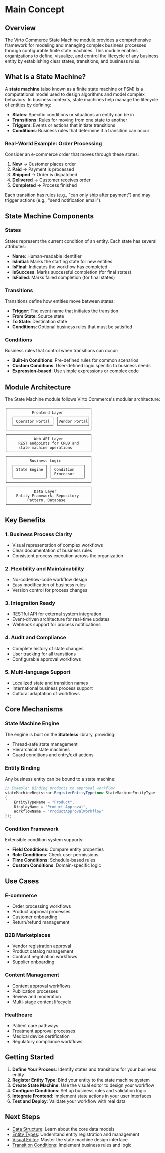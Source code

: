 # Main Concept

## Overview

The Virto Commerce State Machine module provides a comprehensive framework for modeling and managing complex business processes through configurable finite state machines. This module enables organizations to define, visualize, and control the lifecycle of any business entity by establishing clear states, transitions, and business rules.

## What is a State Machine?

A **state machine** (also known as a finite state machine or FSM) is a computational model used to design algorithms and model complex behaviors. In business contexts, state machines help manage the lifecycle of entities by defining:

- **States**: Specific conditions or situations an entity can be in
- **Transitions**: Rules for moving from one state to another
- **Triggers**: Events or actions that initiate transitions
- **Conditions**: Business rules that determine if a transition can occur

### Real-World Example: Order Processing

Consider an e-commerce order that moves through these states:
1. **New** → Customer places order
2. **Paid** → Payment is processed
3. **Shipped** → Order is dispatched
4. **Delivered** → Customer receives order
5. **Completed** → Process finished

Each transition has rules (e.g., "can only ship after payment") and may trigger actions (e.g., "send notification email").

## State Machine Components

### States
States represent the current condition of an entity. Each state has several attributes:

- **Name**: Human-readable identifier
- **IsInitial**: Marks the starting state for new entities
- **IsFinal**: Indicates the workflow has completed
- **IsSuccess**: Marks successful completion (for final states)
- **IsFailed**: Marks failed completion (for final states)

### Transitions
Transitions define how entities move between states:
- **Trigger**: The event name that initiates the transition
- **From State**: Source state
- **To State**: Destination state
- **Conditions**: Optional business rules that must be satisfied

### Conditions
Business rules that control when transitions can occur:
- **Built-in Conditions**: Pre-defined rules for common scenarios
- **Custom Conditions**: User-defined logic specific to business needs
- **Expression-based**: Use simple expressions or complex code

## Module Architecture

The State Machine module follows Virto Commerce's modular architecture:

```
┌─────────────────────────────────────┐
│           Frontend Layer            │
│  ┌─────────────────┐ ┌─────────────┐│
│  │ Operator Portal │ │Vendor Portal││
│  └─────────────────┘ └─────────────┘│
└─────────────────────────────────────┘
┌─────────────────────────────────────┐
│            Web API Layer            │
│     REST endpoints for CRUD and     │
│     state machine operations        │
└─────────────────────────────────────┘
┌─────────────────────────────────────┐
│          Business Logic             │
│  ┌──────────────┐ ┌──────────────┐  │
│  │ State Engine │ │ Condition    │  │
│  │              │ │ Processor    │  │
│  └──────────────┘ └──────────────┘  │
└─────────────────────────────────────┘
┌─────────────────────────────────────┐
│            Data Layer               │
│    Entity Framework, Repository     │
│         Pattern, Database           │
└─────────────────────────────────────┘
```

## Key Benefits

### 1. **Business Process Clarity**
- Visual representation of complex workflows
- Clear documentation of business rules
- Consistent process execution across the organization

### 2. **Flexibility and Maintainability**
- No-code/low-code workflow design
- Easy modification of business rules
- Version control for process changes

### 3. **Integration Ready**
- RESTful API for external system integration
- Event-driven architecture for real-time updates
- Webhook support for process notifications

### 4. **Audit and Compliance**
- Complete history of state changes
- User tracking for all transitions
- Configurable approval workflows

### 5. **Multi-language Support**
- Localized state and transition names
- International business process support
- Cultural adaptation of workflows

## Core Mechanisms

### State Machine Engine
The engine is built on the **Stateless** library, providing:
- Thread-safe state management
- Hierarchical state machines
- Guard conditions and entry/exit actions

### Entity Binding
Any business entity can be bound to a state machine:
```csharp
// Example: Binding products to approval workflow
stateMachineRegistrar.RegisterEntityType(new StateMachineEntityType
{
    EntityTypeName = "Product",
    DisplayName = "Product Approval",
    WorkflowName = "ProductApprovalWorkflow"
});
```

### Condition Framework
Extensible condition system supports:
- **Field Conditions**: Compare entity properties
- **Role Conditions**: Check user permissions
- **Time Conditions**: Schedule-based rules
- **Custom Conditions**: Domain-specific logic

## Use Cases

### E-commerce
- Order processing workflows
- Product approval processes
- Customer onboarding
- Return/refund management

### B2B Marketplaces
- Vendor registration approval
- Product catalog management
- Contract negotiation workflows
- Supplier onboarding

### Content Management
- Content approval workflows
- Publication processes
- Review and moderation
- Multi-stage content lifecycle

### Healthcare
- Patient care pathways
- Treatment approval processes
- Medical device certification
- Regulatory compliance workflows

## Getting Started

1. **Define Your Process**: Identify states and transitions for your business entity
2. **Register Entity Type**: Bind your entity to the state machine system
3. **Create State Machine**: Use the visual editor to design your workflow
4. **Configure Conditions**: Set up business rules and validation logic
5. **Integrate Frontend**: Implement state actions in your user interfaces
6. **Test and Deploy**: Validate your workflow with real data

## Next Steps

- [Data Structure](data-structure.md): Learn about the core data models
- [Entity Types](entity-types.md): Understand entity registration and management
- [Visual Editor](visual-editor.md): Master the state machine design interface
- [Transition Conditions](transition-conditions.md): Implement business rules and logic
